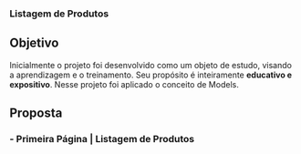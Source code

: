 ### Listagem de Produtos
## Objetivo
Inicialmente o projeto foi desenvolvido como um objeto de estudo, visando a aprendizagem e o treinamento.
Seu propósito é inteiramente **educativo e expositivo**. Nesse projeto foi aplicado o conceito de Models.
## Proposta
### - Primeira Página | Listagem de Produtos
